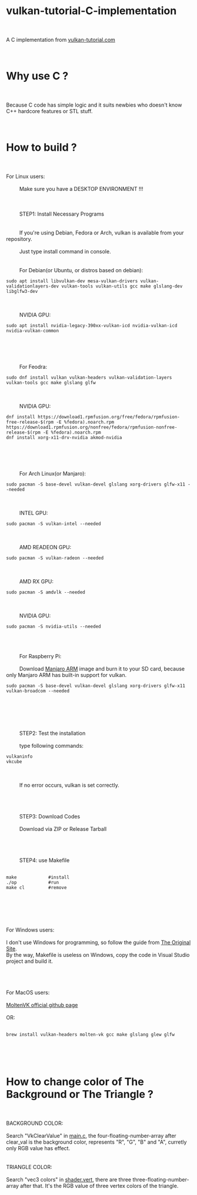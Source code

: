 # vulkan-tutorial-C-implementation
<br />
<br />
A C implementation from <a href="https://vulkan-tutorial.com">vulkan-tutorial.com</a>
<br />
<br />
<br />

# Why use C ?
<br />
<br />
Because C code has simple logic and it suits newbies who doesn't know C++ hardcore features or STL stuff.
<br />
<br />
<br />

# How to build ?
<br />
<br />
For Linux users:
<br />
<br />
&emsp;  &emsp;  Make sure you have a DESKTOP ENVIRONMENT !!!
<br />
<br />
<br />
<br />
&emsp;  &emsp;  STEP1: Install Necessary Programs
<br />
<br />
<br />
&emsp;  &emsp;  If you're using Debian, Fedora or Arch, vulkan is available from your repository.
<br />
<br />
&emsp;  &emsp;  Just type install command in console.
<br />
<br />
<br />
&emsp;  &emsp;  For Debian(or Ubuntu, or distros based on debian):
    
    sudo apt install libvulkan-dev mesa-vulkan-drivers vulkan-validationlayers-dev vulkan-tools vulkan-utils gcc make glslang-dev libglfw3-dev
<br />
<br />
&emsp;  &emsp;  NVIDIA GPU:
    
    sudo apt install nvidia-legacy-390xx-vulkan-icd nvidia-vulkan-icd nvidia-vulkan-common
<br />
<br />
<br />
<br />
&emsp;  &emsp;  For Feodra:
    
    sudo dnf install vulkan vulkan-headers vulkan-validation-layers vulkan-tools gcc make glslang glfw
<br />
<br />
&emsp;  &emsp;  NVIDIA GPU:
    
    dnf install https://download1.rpmfusion.org/free/fedora/rpmfusion-free-release-$(rpm -E %fedora).noarch.rpm https://download1.rpmfusion.org/nonfree/fedora/rpmfusion-nonfree-release-$(rpm -E %fedora).noarch.rpm
    dnf install xorg-x11-drv-nvidia akmod-nvidia
<br />
<br />
<br />
<br />
&emsp;  &emsp;  For Arch Linux(or Manjaro):

    sudo pacman -S base-devel vulkan-devel glslang xorg-drivers glfw-x11 --needed
<br />
<br />
&emsp;  &emsp;  INTEL GPU:

    sudo pacman -S vulkan-intel --needed
<br />
<br />
&emsp;  &emsp;  AMD READEON GPU:

    sudo pacman -S vulkan-radeon --needed
<br />
<br />
&emsp;  &emsp;  AMD RX GPU:

    sudo pacman -S amdvlk --needed
<br />
<br />
&emsp;  &emsp;  NVIDIA GPU:

    sudo pacman -S nvidia-utils --needed
<br />
<br />
<br />
&emsp;  &emsp;  For Raspberry Pi:
<br />
<br />
&emsp;  &emsp;  Download <a href="https://manjaro.org/download/#raspberry-pi-4-xfce">Manjaro ARM</a> image and burn it to your SD card, because only Manjaro ARM has built-in support for vulkan.

    sudo pacman -S base-devel vulkan-devel glslang xorg-drivers glfw-x11 vulkan-broadcom --needed
<br />
<br />
<br />
<br />
<br />
&emsp;  &emsp;  STEP2: Test the installation
<br />
<br />
&emsp;  &emsp;  type following commands:

    vulkaninfo
    vkcube
<br />
<br />
&emsp;  &emsp;  If no error occurs, vulkan is set correctly.
<br />
<br />
<br />
<br />
<br />
&emsp;  &emsp;  STEP3: Download Codes
<br />
<br />
&emsp;  &emsp;  Download via ZIP or Release Tarball
<br />
<br />
<br />
<br />
<br />
&emsp;  &emsp;  STEP4: use Makefile
<br />
<br />

    make            #install
    ./op            #run
    make cl         #remove
<br />
<br />
<br />
<br />
<br />
For Windows users:
<br />
<br />
I don't use Windows for programming, so follow the guide from <a href="https://vulkan-tutorial.com/Development_environment">The Original Site</a>.
<br />
By the way, Makefile is useless on Windows, copy the code in Visual Studio project and build it.
<br />
<br />
<br />
<br />
<br />
For MacOS users:
<br />
<br />
<a href="https://github.com/KhronosGroup/MoltenVK">MoltenVK official github page</a>
<br />
<br />
OR:
<br />
<br />

    brew install vulkan-headers molten-vk gcc make glslang glew glfw
<br />
<br />
<br />

# How to change color of The Background or The Triangle ?
<br />
<br />
BACKGROUND COLOR:
<br />
<br />
Search "VkClearValue" in <a href="https://github.com/lonelydevil/vulkan-tutorial-C-implementation/blob/main/main.c">main.c</a>, the four-floating-number-array after clear_val is the background color, represents "R", "G", "B" and "A", curretly only RGB value has effect.
<br />
<br />
<br />
TRIANGLE COLOR:
<br />
<br />
Search "vec3 colors" in <a href="https://github.com/lonelydevil/vulkan-tutorial-C-implementation/blob/main/shader.vert">shader.vert</a>, there are three three-floating-number-array after that. It's the RGB value of three vertex colors of the triangle.
